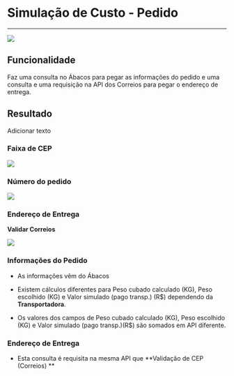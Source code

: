 # Simulação de Custo - Pedido

---

![](http://developers.connectparts.com.br/imagens/simulacaoCustoFretePedido01.png)

## Funcionalidade

Faz uma consulta no Ábacos para pegar as informações do pedido e uma consulta e uma requisição na API dos Correios para pegar o endereço de entrega.

## Resultado

Adicionar texto

### Faixa de CEP

![](http://developers.connectparts.com.br/imagens/simulacaoCustoFretePedido02.png)

### Número do pedido

![](http://developers.connectparts.com.br/imagens/simulacaoCustoFretePedido03.png)

### Endereço de Entrega

**Validar Correios**

![](http://developers.connectparts.com.br/imagens/simulacaoCustoFretePedido04.png)

### Informações do Pedido

* As informações vêm do Ábacos

* Existem cálculos diferentes para Peso cubado calculado (KG), Peso escolhido (KG) e Valor simulado (pago transp.) (R$) dependendo da **Transportadora**.

* Os valores dos campos de Peso cubado calculado (KG), Peso escolhido (KG) e Valor simulado (pago transp.)(R$) são somados em API diferente.


### Endereço de Entrega

* Esta consulta é requisita na mesma API que **Validação de CEP (Correios) **